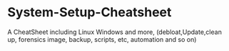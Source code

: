 # System-Setup-Cheatsheet
A CheatSheet including Linux Windows and more, (debloat,Update,clean up, forensics image, backup, scripts, etc, automation and so on)
